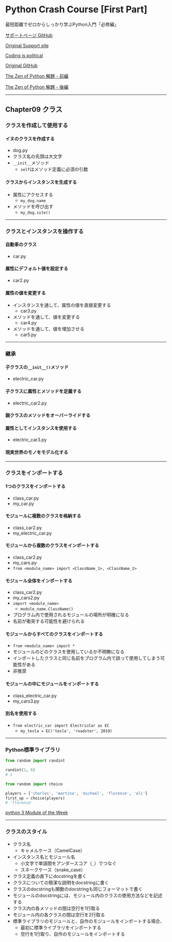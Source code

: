 # Python Crash Course [First Part]

最短距離でゼロからしっかり学ぶPython入門「必修編」

[サポートページ GitHub](https://github.com/takanory/saitan-python)

[Original Support site](https://nostarch.com/pythoncrashcourse2e)

[Coding is political](https://ehmatthes.github.io/pcc_2e/)

[Original GitHub](https://github.com/ehmatthes/pcc_2e/)

[The Zen of Python 解題 - 前編](https://atsuoishimoto.hatenablog.com/entry/20100920/1284986066)

[The Zen of Python 解題 - 後編](https://atsuoishimoto.hatenablog.com/entry/20100926/1285508015)

---

## Chapter09 クラス

### クラスを作成して使用する

#### イヌのクラスを作成する

- dog.py
- クラス名の先頭は大文字
- `__init__`メソッド
  - `self`はメソッド定義に必須の引数

#### クラスからインスタンスを生成する

- 属性にアクセスする
  - `my_dog.name`
- メソッドを呼び出す
  - `my_dog.site()`

---

### クラスとインスタンスを操作する

#### 自動車のクラス

- car.py

#### 属性にデフォルト値を設定する

- car2.py

#### 属性の値を変更する

- インスタンスを通して、属性の値を直接変更する
  - car3.py
- メソッドを通して、値を変更する
  - car4.py
- メソッドを通して、値を増加させる
  - car5.py

---

### 継承

#### 子クラスの`__init__()`メソッド

- electric_car.py

#### 子クラスに属性とメソッドを定義する

- electric_car2.py

#### 親クラスのメソッドをオーバーライドする

#### 属性としてインスタンスを使用する

- electric_car3.py

#### 現実世界のモノをモデル化する

---

### クラスをインポートする

#### 1つのクラスをインポートする

- class_car.py
- my_car.py

#### モジュールに複数のクラスを格納する

- class_car2.py
- my_electric_car.py

#### モジュールから複数のクラスをインポートする

- class_car2.py
- my_cars.py
- `from <module_name> import <ClassName_1>, <ClassName_2>`

#### モジュール全体をインポートする

- class_car2.py
- my_cars2.py
- `import <module_name>`
  - `module_name.ClassName()`
- プログラム内で使用されるモジュールの場所が明確になる
- 名前が衝突する可能性を避けられる

#### モジュールからすべてのクラスをインポートする

- `from <module_name> import *`
- モジュールのどのクラスを使用しているか不明瞭になる
- インポートしたクラスと同じ名前をプログラム内で誤って使用してしまう可能性がある
- 非推奨

#### モジュールの中にモジュールをインポートする

- class_electric_car.py
- my_cars3.py

#### 別名を使用する

- `from electric_car import ElectricCar as EC`
  - `my_tesla = EC('tesla', 'roadster', 2019)`

---

### Python標準ライブラリ

```python
from random import randint

randint(1, 6)
# 3
```

```python
from random import choice

players = ['charles', 'martina', 'michael', 'florence', 'eli']
first_up = choice(players)
# 'florence'
```

[python 3 Module of the Week](https://pymotw.com/3/)

---

### クラスのスタイル

- クラス名
  - キャメルケース（CamelCase）
- インスタンス名とモジュール名
  - 小文字で単語間をアンダースコア（`_`）でつなぐ
  - スネークケース（snake_case）
- クラス定義の直下にdocstringを書く
- クラスについての簡潔な説明をdocstringに書く
- クラスのdocstringも関数のdocstringも同じフォーマットで書く
- モジュールのdocstringには、モジュール内のクラスの使用方法などを記述する
- クラス内の各メソッドの間は空行を1行取る
- モジュール内の各クラスの間は空行を2行取る
- 標準ライブラリのモジュールと、自作のモジュールをインポートする場合、
  - 最初に標準ライブラリをインポートする
  - 空行を1行取り、自作のモジュールをインポートする
